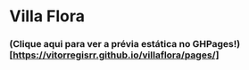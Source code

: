 # Villa Flora

### (Clique aqui para ver a prévia estática no GHPages!)[https://vitorregisrr.github.io/villaflora/pages/]
